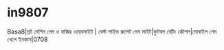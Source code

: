 # in9807
Basa8|স্লট মেশিন গেম ও বাজির ওয়েবসাইট | বেস্ট লাইভ রুলেট গেম সাইট|ফুটবল বেটিং কৌশল|মোবাইল গেম খেলে ইনকাম|0708
